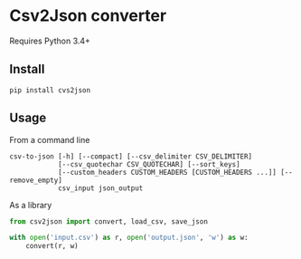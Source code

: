 Csv2Json converter
==================

Requires Python 3.4+

Install
-------
```
pip install cvs2json
```

Usage
-----

From a command line

```
csv-to-json [-h] [--compact] [--csv_delimiter CSV_DELIMITER] 
            [--csv_quotechar CSV_QUOTECHAR] [--sort_keys]
            [--custom_headers CUSTOM_HEADERS [CUSTOM_HEADERS ...]] [--remove_empty]
            csv_input json_output

```


As a library

```python
from csv2json import convert, load_csv, save_json

with open('input.csv') as r, open('output.json', 'w') as w:
    convert(r, w)
```
